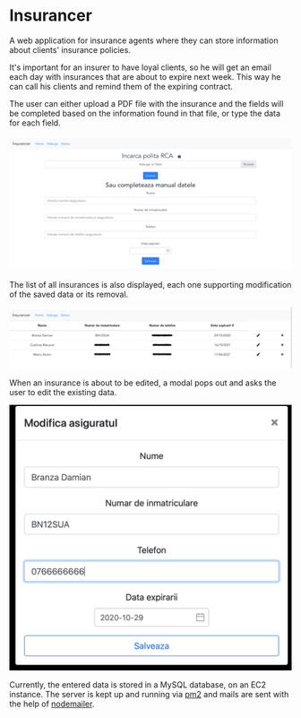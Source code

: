 # Insurancer
A web application for insurance agents where they can store information about clients' insurance policies. 

It's important for an insurer to have loyal clients, so he will get an email each day with insurances that are about to expire next week. This way he can call his clients and remind them of the expiring contract.

The user can either upload a PDF file with the insurance and the fields will be completed based on the information found in that file, or type the data for each field.

![Adding an insurance](readme_assets/add_insurance.png)

The list of all insurances is also displayed, each one supporting modification of the saved data or its removal.

![Adding an insurance](readme_assets/list_insurances.png)

When an insurance is about to be edited, a modal pops out and asks the user to edit the existing data.

![Adding an insurance](readme_assets/edit_insurance.png)

Currently, the entered data is stored in a MySQL database, on an EC2 instance. The server is kept up and running via [pm2](https://pm2.keymetrics.io) and mails are sent with the help of [nodemailer](https://nodemailer.com/usage/).



